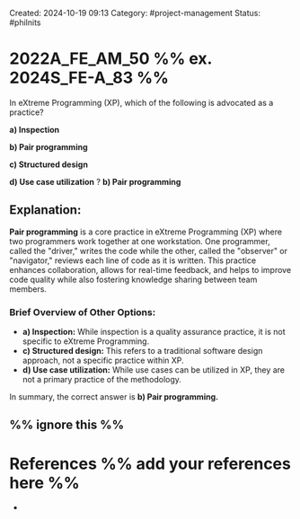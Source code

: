 Created: 2024-10-19 09:13
Category: #project-management 
Status: #philnits


# 2022A_FE_AM_50 %% ex. 2024S_FE-A_83 %%

In eXtreme Programming (XP), which of the following is advocated as a practice? 

**a) Inspection** 

**b) Pair programming** 

**c) Structured design** 

**d) Use case utilization**
? 
**b) Pair programming** 

## **Explanation:**

**Pair programming** is a core practice in eXtreme Programming (XP) where two programmers work together at one workstation. One programmer, called the "driver," writes the code while the other, called the "observer" or "navigator," reviews each line of code as it is written. This practice enhances collaboration, allows for real-time feedback, and helps to improve code quality while also fostering knowledge sharing between team members.

### Brief Overview of Other Options:

- **a) Inspection:** While inspection is a quality assurance practice, it is not specific to eXtreme Programming.
- **c) Structured design:** This refers to a traditional software design approach, not a specific practice within XP.
- **d) Use case utilization:** While use cases can be utilized in XP, they are not a primary practice of the methodology.

In summary, the correct answer is **b) Pair programming.**






%% ignore this %%
---









# References %% add your references here %%
- 